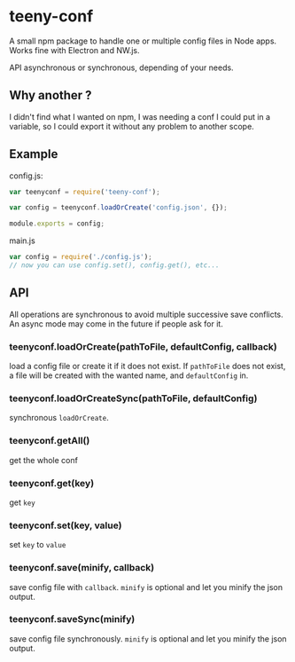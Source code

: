 # teeny-conf
A small npm package to handle one or multiple config files in Node apps. Works fine with Electron and NW.js.

API asynchronous or synchronous, depending of your needs.

## Why another ?

I didn't find what I wanted on npm, I was needing a conf I could put in a variable, so I could export it without any problem to another scope.

## Example

config.js:
``` javascript
var teenyconf = require('teeny-conf');

var config = teenyconf.loadOrCreate('config.json', {});

module.exports = config;
```

main.js
``` javascript
var config = require('./config.js');
// now you can use config.set(), config.get(), etc...
```

## API

All operations are synchronous to avoid multiple successive save conflicts. An async mode may come in the future if people ask for it.

### teenyconf.loadOrCreate(pathToFile, defaultConfig, callback)

load a config file or create it if it does not exist. If `pathToFile` does not exist, a file will be created with the wanted name, and `defaultConfig` in.

### teenyconf.loadOrCreateSync(pathToFile, defaultConfig)

synchronous `loadOrCreate`.

### teenyconf.getAll()

get the whole conf

### teenyconf.get(key)

get `key`

### teenyconf.set(key, value)

set `key` to `value`

### teenyconf.save(minify, callback)

save config file with `callback`. `minify` is optional and let you minify the json output.

### teenyconf.saveSync(minify)

save config file synchronously. `minify` is optional and let you minify the json output.
